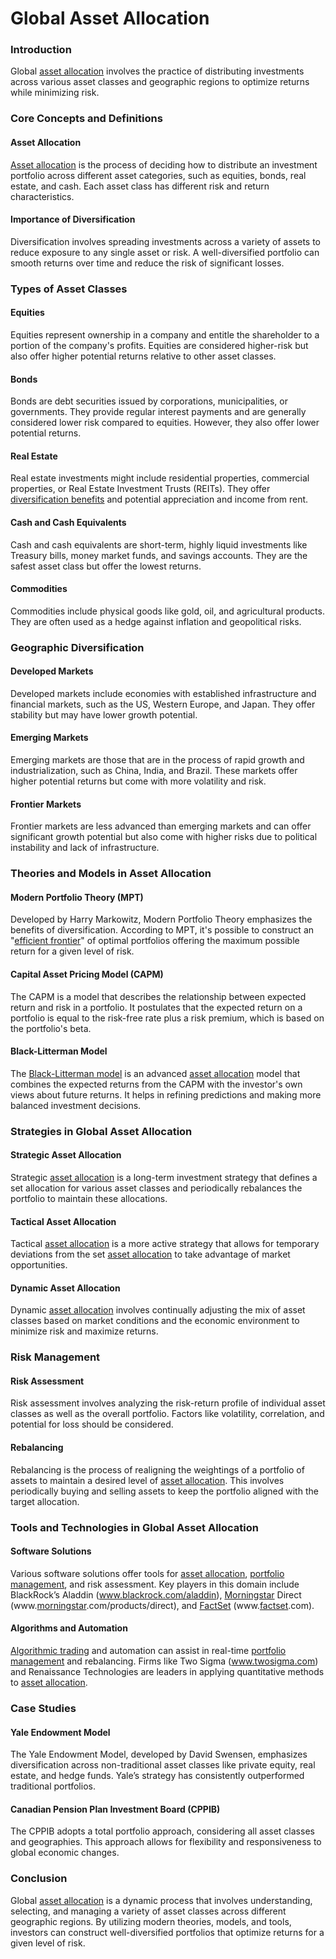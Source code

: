 # Global Asset Allocation

### Introduction

Global [asset allocation](../a/asset_allocation.md) involves the practice of distributing investments across various asset classes and geographic regions to optimize returns while minimizing risk. 

### Core Concepts and Definitions

#### Asset Allocation

[Asset allocation](../a/asset_allocation.md) is the process of deciding how to distribute an investment portfolio across different asset categories, such as equities, bonds, real estate, and cash. Each asset class has different risk and return characteristics.

#### Importance of Diversification

Diversification involves spreading investments across a variety of assets to reduce exposure to any single asset or risk. A well-diversified portfolio can smooth returns over time and reduce the risk of significant losses.

### Types of Asset Classes

#### Equities

Equities represent ownership in a company and entitle the shareholder to a portion of the company's profits. Equities are considered higher-risk but also offer higher potential returns relative to other asset classes.

#### Bonds

Bonds are debt securities issued by corporations, municipalities, or governments. They provide regular interest payments and are generally considered lower risk compared to equities. However, they also offer lower potential returns.

#### Real Estate

Real estate investments might include residential properties, commercial properties, or Real Estate Investment Trusts (REITs). They offer [diversification benefits](../d/diversification_benefits.md) and potential appreciation and income from rent.

#### Cash and Cash Equivalents

Cash and cash equivalents are short-term, highly liquid investments like Treasury bills, money market funds, and savings accounts. They are the safest asset class but offer the lowest returns.

#### Commodities

Commodities include physical goods like gold, oil, and agricultural products. They are often used as a hedge against inflation and geopolitical risks.

### Geographic Diversification

#### Developed Markets

Developed markets include economies with established infrastructure and financial markets, such as the US, Western Europe, and Japan. They offer stability but may have lower growth potential.

#### Emerging Markets

Emerging markets are those that are in the process of rapid growth and industrialization, such as China, India, and Brazil. These markets offer higher potential returns but come with more volatility and risk.

#### Frontier Markets

Frontier markets are less advanced than emerging markets and can offer significant growth potential but also come with higher risks due to political instability and lack of infrastructure.

### Theories and Models in Asset Allocation

#### Modern Portfolio Theory (MPT)

Developed by Harry Markowitz, Modern Portfolio Theory emphasizes the benefits of diversification. According to MPT, it's possible to construct an "[efficient frontier](../e/efficient_frontier.md)" of optimal portfolios offering the maximum possible return for a given level of risk.

#### Capital Asset Pricing Model (CAPM)

The CAPM is a model that describes the relationship between expected return and risk in a portfolio. It postulates that the expected return on a portfolio is equal to the risk-free rate plus a risk premium, which is based on the portfolio's beta.

#### Black-Litterman Model

The [Black-Litterman model](../b/black-litterman_model.md) is an advanced [asset allocation](../a/asset_allocation.md) model that combines the expected returns from the CAPM with the investor's own views about future returns. It helps in refining predictions and making more balanced investment decisions.

### Strategies in Global Asset Allocation

#### Strategic Asset Allocation

Strategic [asset allocation](../a/asset_allocation.md) is a long-term investment strategy that defines a set allocation for various asset classes and periodically rebalances the portfolio to maintain these allocations.

#### Tactical Asset Allocation

Tactical [asset allocation](../a/asset_allocation.md) is a more active strategy that allows for temporary deviations from the set [asset allocation](../a/asset_allocation.md) to take advantage of market opportunities.

#### Dynamic Asset Allocation

Dynamic [asset allocation](../a/asset_allocation.md) involves continually adjusting the mix of asset classes based on market conditions and the economic environment to minimize risk and maximize returns.

### Risk Management

#### Risk Assessment

Risk assessment involves analyzing the risk-return profile of individual asset classes as well as the overall portfolio. Factors like volatility, correlation, and potential for loss should be considered.

#### Rebalancing

Rebalancing is the process of realigning the weightings of a portfolio of assets to maintain a desired level of [asset allocation](../a/asset_allocation.md). This involves periodically buying and selling assets to keep the portfolio aligned with the target allocation.

### Tools and Technologies in Global Asset Allocation

#### Software Solutions

Various software solutions offer tools for [asset allocation](../a/asset_allocation.md), [portfolio management](../p/portfolio_management.md), and risk assessment. Key players in this domain include BlackRock’s Aladdin (www.blackrock.com/aladdin), [Morningstar](../m/morningstar.md) Direct (www.[morningstar](../m/morningstar.md).com/products/direct), and [FactSet](../f/factset.md) (www.[factset](../f/factset.md).com).

#### Algorithms and Automation

[Algorithmic trading](../a/algorithmic_trading.md) and automation can assist in real-time [portfolio management](../p/portfolio_management.md) and rebalancing. Firms like Two Sigma (www.twosigma.com) and Renaissance Technologies are leaders in applying quantitative methods to [asset allocation](../a/asset_allocation.md).

### Case Studies

#### Yale Endowment Model

The Yale Endowment Model, developed by David Swensen, emphasizes diversification across non-traditional asset classes like private equity, real estate, and hedge funds. Yale’s strategy has consistently outperformed traditional portfolios.

#### Canadian Pension Plan Investment Board (CPPIB)

The CPPIB adopts a total portfolio approach, considering all asset classes and geographies. This approach allows for flexibility and responsiveness to global economic changes.

### Conclusion

Global [asset allocation](../a/asset_allocation.md) is a dynamic process that involves understanding, selecting, and managing a variety of asset classes across different geographic regions. By utilizing modern theories, models, and tools, investors can construct well-diversified portfolios that optimize returns for a given level of risk.

